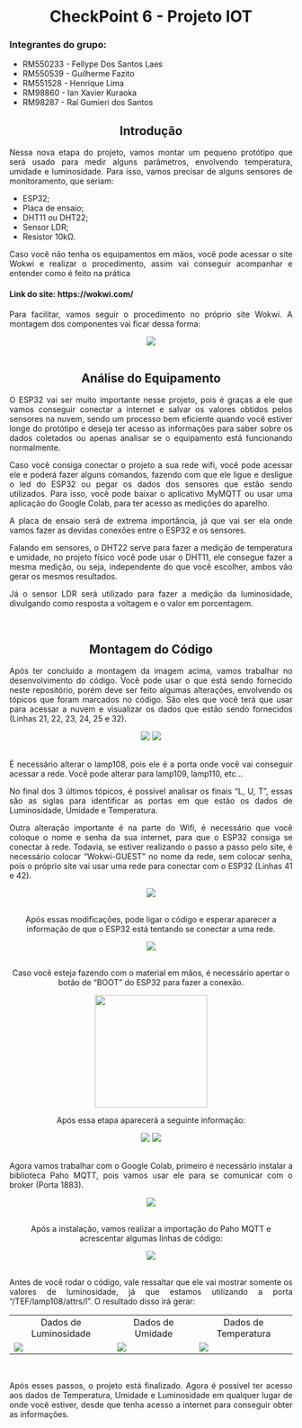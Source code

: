 <h1 align="center"> CheckPoint 6 - Projeto IOT </h1>

<h3> Integrantes do grupo: </h3>

<ul> 
  <li> RM550233 - Fellype Dos Santos Laes </li>
  <li> RM550539 - Guilherme Fazito </li>
  <li> RM551528 - Henrique Lima </li>
  <li> RM98860  - Ian Xavier Kuraoka </li>
  <li> RM98287  - Raí Gumieri dos Santos </li>
</ul>

<h2 align="center"> Introdução </h2>

<p align="justify"> Nessa nova etapa do projeto, vamos montar um pequeno protótipo que será usado para medir alguns parâmetros, envolvendo temperatura, umidade e luminosidade. Para isso, vamos precisar de alguns sensores de monitoramento, que seriam: </p>
<ul> 
 <li> ESP32; </li>
 <li> Placa de ensaio; </li>
 <li> DHT11 ou DHT22; </li>
 <li> Sensor LDR; </li>
 <li> Resistor 10kΩ. </li>
</ul>

<p align="justify"> Caso você não tenha os equipamentos em mãos, você pode acessar o site Wokwi e realizar o procedimento, assim vai conseguir acompanhar e entender como é feito na prática </p>
<h4> Link do site: https://wokwi.com/ </h4>

<p align="justify"> Para facilitar, vamos seguir o procedimento no próprio site Wokwi. A montagem dos componentes vai ficar dessa forma: </p>

<div align="center">
  <img src="https://github.com/raigumieri/CP6_Edge/assets/127215645/c94edba7-6598-4eda-9f5f-6c7b6351d346"> 
</div>

<br>


<div align="center"> 
<h2> Análise do Equipamento </h2>

<div align="justify"> 
  <p> O ESP32 vai ser muito importante nesse projeto, pois é graças a ele que vamos conseguir conectar a internet e salvar os valores obtidos pelos sensores na nuvem, sendo um processo bem eficiente quando você estiver longe do protótipo e deseja ter acesso as informações para saber sobre os dados coletados ou apenas analisar se o equipamento está funcionando normalmente. </p> 
  <p> Caso você consiga conectar o projeto a sua rede wifi, você pode acessar ele e poderá fazer alguns comandos, fazendo com que ele ligue e desligue o led do ESP32 ou pegar os dados dos sensores que estão sendo utilizados. Para isso, você pode baixar o aplicativo MyMQTT ou usar uma aplicação do Google Colab, para ter acesso as medições do aparelho. </p>
  <p> A placa de ensaio será de extrema importância, já que vai ser ela onde vamos fazer as devidas conexões entre o ESP32 e os sensores. </p>
  <p> Falando em sensores, o DHT22 serve para fazer a medição de temperatura e umidade, no projeto físico você pode usar o DHT11, ele consegue fazer a mesma medição, ou seja, independente do que você escolher, ambos vão gerar os mesmos resultados. </p>
  <p> Já o sensor LDR será utilizado para fazer a medição da luminosidade, divulgando como resposta a voltagem e o valor em porcentagem. </p>
</div>

<br>

<h2> Montagem do Código </h2>
<p align="justify"> Após ter concluído a montagem da imagem acima, vamos trabalhar no desenvolvimento do código. Você pode usar o que está sendo fornecido neste repositório, porém deve ser feito algumas alterações, envolvendo os tópicos que foram marcados no código. São eles que você terá que usar para acessar a nuvem e visualizar os dados que estão sendo fornecidos (Linhas 21, 22, 23, 24, 25 e 32).  </p>

<div>
  <img src="https://github.com/raigumieri/CP6_Edge/assets/127215645/5bfc38cb-b5d8-4a14-a04a-d22c77c7000b">
  <img src="https://github.com/raigumieri/CP6_Edge/assets/127215645/551e01f0-9944-4e45-827a-5e6090419949">
</div>

<br>

<div align="justify">
  <p> É necessário alterar o lamp108, pois ele é a porta onde você vai conseguir acessar a rede. Você pode alterar para lamp109, lamp110, etc...  </p>
  <p> No final dos 3 últimos tópicos, é possível analisar os finais “L, U, T”, essas são as siglas para identificar as portas em que estão os dados de Luminosidade, Umidade e Temperatura. </p>
  <p> Outra alteração importante é na parte do Wifi, é necessário que você coloque o nome e senha da sua internet, para que o ESP32 consiga se conectar à rede. Todavia, se estiver realizando o passo a passo pelo site, é necessário colocar “Wokwi-GUEST” no nome da     rede, sem colocar senha, pois o próprio site vai usar uma rede para conectar com o ESP32 (Linhas 41 e 42). </p>
</div>

<div>
  <img src="https://github.com/raigumieri/CP6_Edge/assets/127215645/9c55c7b1-0c80-4b86-ba66-e658dd19bca2">
</div>

<br>

<p> Após essas modificações, pode ligar o código e esperar aparecer a informação de que o ESP32 está tentando se conectar a uma rede. </p>

<div>
  <img src="https://github.com/raigumieri/CP6_Edge/assets/127215645/d7963852-47e0-4f12-bfc2-1343fac46a70">
</div>

<br>

<p> Caso você esteja fazendo com o material em mãos, é necessário apertar o botão de “BOOT” do ESP32 para fazer a conexão. </p>
<img src="https://github.com/raigumieri/CP6_Edge/assets/127215645/ad286171-87de-4426-bc58-515b203c7fe7" height=200px>

<br>

<p> Após essa etapa aparecerá a seguinte informação: </p>
<img src="https://github.com/raigumieri/CP6_Edge/assets/127215645/dda56039-c7bf-466b-b4e0-e1a283edbd84">
<img src="https://github.com/raigumieri/CP6_Edge/assets/127215645/606f9783-6479-4d5e-91ce-ba5a83349e8d">

</div>
<br>

<p align="justify"> Agora vamos trabalhar com o Google Colab, primeiro é necessário instalar a biblioteca Paho MQTT, pois vamos usar ele para se comunicar com o broker (Porta 1883). </p>
<div align="center">
  <img src="https://github.com/raigumieri/CP6_Edge/assets/127215645/77ef62cf-9a0b-419f-a4b5-be549e529aa4">
</div>

<br>

<p align="center"> Após a instalação, vamos realizar a importação do Paho MQTT e acrescentar algumas linhas de código: </p>

<div align="center">
  <img src="https://github.com/raigumieri/CP6_Edge/assets/127215645/71851a71-2642-4ba0-86fd-4fbf22ec68f1">
</div>

<br>

<p align="justify"> Antes de você rodar o código, vale ressaltar que ele vai mostrar somente os valores de luminosidade, já que estamos utilizando a porta “/TEF/lamp108/attrs/l”. O resultado disso irá gerar: </p>

<table align="center"> 
  <tr>
    <td align="center"> Dados de Luminosidade </td>
    <td align="center"> Dados de Umidade </td>
    <td align="center"> Dados de Temperatura </td>
  </tr>
  <tr>
    <td> <img src="https://github.com/raigumieri/CP6_Edge/assets/127215645/b65a502e-f4dd-4aff-9066-5b9e0078f1a1"> </td>
    <td> <img src="https://github.com/raigumieri/CP6_Edge/assets/127215645/2a43ec2e-f519-40dd-9001-86f7df3c2157"> </td>
    <td> <img src="https://github.com/raigumieri/CP6_Edge/assets/127215645/f84d4bec-6da4-473e-9f4f-9a17e0fb8518"> </td>
  </tr> 
</table>

<br> 

<p align="justify"> Após esses passos, o projeto está finalizado. Agora é possível ter acesso aos dados de Temperatura, Umidade e Luminosidade em qualquer lugar de onde você estiver, desde que tenha acesso a internet para conseguir obter as informações.  </p>

